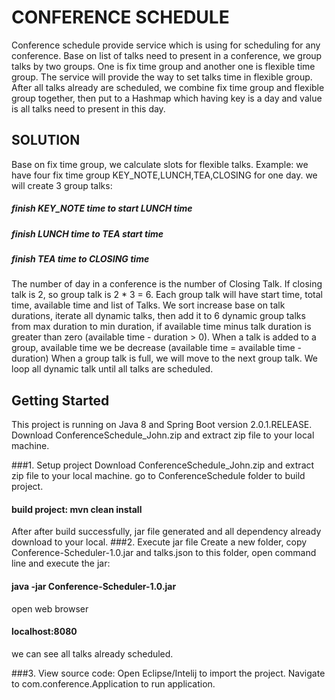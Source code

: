 # CONFERENCE SCHEDULE

Conference schedule provide service which is using for scheduling for any conference.
Base on list of talks need to present in a conference, we group talks by two groups.
One is fix time group and another one is flexible time group. The service will provide the
way to set talks time in flexible group.
After all talks already are scheduled, we combine fix time group and flexible group together, then put to 
a Hashmap which having key is a day and value is all talks need to present in this day.

## SOLUTION
Base on fix time group, we calculate slots for flexible talks.
Example: we have four fix time group KEY_NOTE,LUNCH,TEA,CLOSING for one day.
we will create 3 group talks:
##### finish KEY_NOTE time to start LUNCH time
##### finish LUNCH    time to TEA start   time
##### finish TEA      time to CLOSING     time
The number of day in a conference is the number of Closing Talk. 
If closing talk is 2, so group talk is 2 * 3 = 6.
Each group talk will have start time, total time, available time and list of Talks.
We sort increase base on talk durations, iterate all dynamic talks, then add it to 6 dynamic group talks
from max duration to min duration, if available time minus talk duration is greater than zero (available time - duration > 0).
When a talk is added to a group, available time we be decrease (available time = available time - duration)
When a group talk is full, we will move to the next group talk. We loop all dynamic talk until all talks are scheduled.

## Getting Started 
This project is running on Java 8 and Spring Boot version 2.0.1.RELEASE.
Download ConferenceSchedule_John.zip and extract zip file to your local machine.
 
 ###1. Setup project
Download ConferenceSchedule_John.zip and extract zip file to your local machine.
go to ConferenceSchedule folder to build project.
#### build project: mvn clean install 
After after build successfully, jar file generated and all dependency already download to your local.
 ###2. Execute jar file
Create a new folder, copy Conference-Scheduler-1.0.jar and talks.json to this folder, open command line and execute the jar: 
 #### java -jar Conference-Scheduler-1.0.jar
open web browser
 #### localhost:8080
we can see all talks already scheduled.

 ###3. View source code:
Open Eclipse/Intelij to import the project. Navigate to com.conference.Application to run
application.